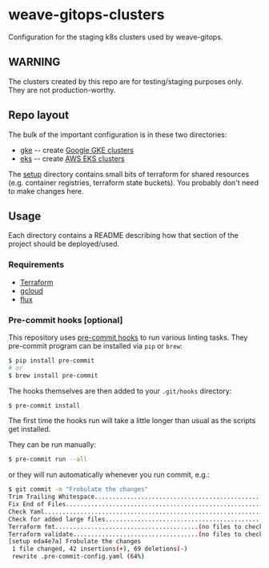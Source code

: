 # weave-gitops-clusters
Configuration for the staging k8s clusters used by weave-gitops.

## WARNING

The clusters created by this repo are for testing/staging purposes only. They
are not production-worthy.

## Repo layout

The bulk of the important configuration is in these two directories:
* [gke](gke-cluster/) -- create [Google GKE clusters](https://cloud.google.com/kubernetes-engine/)
* [eks](eks-cluster/) -- create [AWS EKS clusters](https://aws.amazon.com/eks/)

The [setup](setup/) directory contains small bits of terraform for shared resources
(e.g. container registries, terraform state buckets). You probably don't need to
make changes here.

## Usage

Each directory contains a README describing how that section of the project
should be deployed/used.

### Requirements

* [Terraform](https://www.terraform.io/downloads)
* [gcloud](https://cloud.google.com/sdk/docs/install)
* [flux](https://fluxcd.io/)

### Pre-commit hooks [optional]

This repository uses [pre-commit hooks](https://pre-commit.com/)
to run various linting tasks. They pre-commit program can be installed via
`pip` or `brew`:

```bash
$ pip install pre-commit
# or
$ brew install pre-commit
```

The hooks themselves are then added to your `.git/hooks` directory:
```bash
$ pre-commit install
```

The first time the hooks run will take a little longer than usual as the scripts
get installed.

They can be run manually:
```bash
$ pre-commit run --all
```

or they will run automatically whenever you run commit, e.g.:
```bash
$ git commit -m "Frobulate the changes"
Trim Trailing Whitespace.................................................Passed
Fix End of Files.........................................................Passed
Check Yaml...............................................................Passed
Check for added large files..............................................Passed
Terraform fmt........................................(no files to check)Skipped
Terraform validate...................................(no files to check)Skipped
[setup eda4e7a] Frobulate the changes
 1 file changed, 42 insertions(+), 69 deletions(-)
 rewrite .pre-commit-config.yaml (64%)
```
